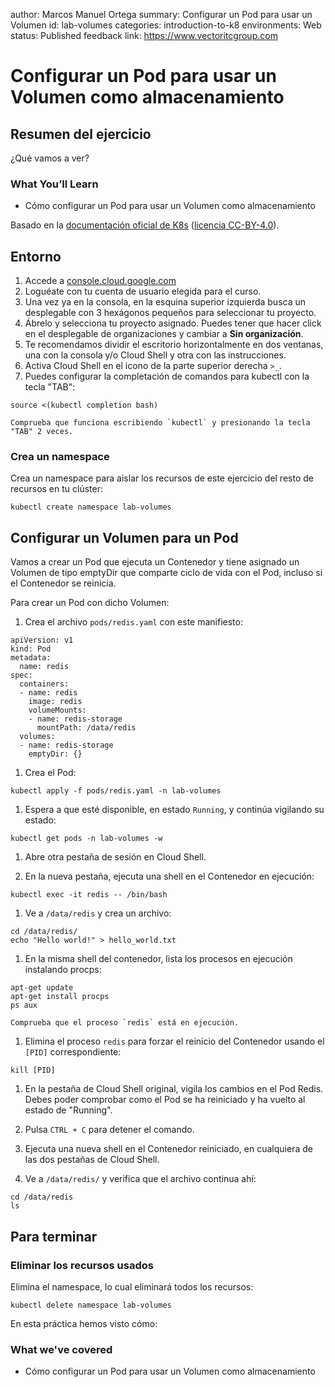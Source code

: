 author: Marcos Manuel Ortega
summary: Configurar un Pod para usar un Volumen
id: lab-volumes
categories: introduction-to-k8
environments: Web
status: Published
feedback link: https://www.vectoritcgroup.com

# Configurar un Pod para usar un Volumen como almacenamiento

## Resumen del ejercicio

¿Qué vamos a ver?

### What You’ll Learn 
- Cómo configurar un Pod para usar un Volumen como almacenamiento

Basado en la [documentación oficial de K8s](https://kubernetes.io/docs/tasks) ([licencia CC-BY-4.0](https://github.com/kubernetes/website/blob/master/LICENSE)).

## Entorno
1. Accede a [console.cloud.google.com](https://console.cloud.google.com)
2. Loguéate con tu cuenta de usuario elegida para el curso.
3. Una vez ya en la consola, en la esquina superior izquierda busca un desplegable con 3 hexágonos pequeños para seleccionar tu proyecto.
4. Ábrelo y selecciona tu proyecto asignado. Puedes tener que hacer click en el desplegable de organizaciones y cambiar a **Sin organización**.
5. Te recomendamos dividir el escritorio horizontalmente en dos ventanas, una con la consola y/o Cloud Shell y otra con las instrucciones.
6. Activa Cloud Shell en el icono de la parte superior derecha `>_`.
7. Puedes configurar la completación de comandos para kubectl con la tecla "TAB":
```
source <(kubectl completion bash)
```

    Comprueba que funciona escribiendo `kubectl` y presionando la tecla "TAB" 2 veces.

### Crea un namespace
Crea un namespace para aislar los recursos de este ejercicio del resto de recursos en tu clúster:
```
kubectl create namespace lab-volumes
```

## Configurar un Volumen para un Pod
Vamos a crear un Pod que ejecuta un Contenedor y tiene asignado un Volumen de tipo emptyDir que comparte ciclo de vida con el Pod, incluso si el Contenedor se reinicia.

Para crear un Pod con dicho Volumen:

1. Crea el archivo `pods/redis.yaml` con este manifiesto:
```
apiVersion: v1
kind: Pod
metadata:
  name: redis
spec:
  containers:
  - name: redis
    image: redis
    volumeMounts:
    - name: redis-storage
      mountPath: /data/redis
  volumes:
  - name: redis-storage
    emptyDir: {}
```

1. Crea el Pod:
```
kubectl apply -f pods/redis.yaml -n lab-volumes
```

1. Espera a que esté disponible, en estado `Running`, y continúa vigilando su estado:
```
kubectl get pods -n lab-volumes -w
```

1. Abre otra pestaña de sesión en Cloud Shell.

1. En la nueva pestaña, ejecuta una shell en el Contenedor en ejecución:
```
kubectl exec -it redis -- /bin/bash
```

1. Ve a `/data/redis` y crea un archivo:
```
cd /data/redis/
echo "Hello world!" > hello_world.txt
```

1. En la misma shell del contenedor, lista los procesos en ejecución instalando procps:
```
apt-get update
apt-get install procps
ps aux
```

    Comprueba que el proceso `redis` está en ejecución.

1. Elimina el proceso `redis` para forzar el reinicio del Contenedor usando el `[PID]` correspondiente:
```
kill [PID]
```

1. En la pestaña de Cloud Shell original, vigila los cambios en el Pod Redis. Debes poder comprobar como el Pod se ha reiniciado y ha vuelto al estado de "Running".

1. Pulsa `CTRL + C` para detener el comando.

1. Ejecuta una nueva shell en el Contenedor reiniciado, en cualquiera de las dos pestañas de Cloud Shell.

1. Ve a `/data/redis/` y verifica que el archivo continua ahí:
```
cd /data/redis
ls
```

## Para terminar

### Eliminar los recursos usados
Elimina el namespace, lo cual eliminará todos los recursos:
```
kubectl delete namespace lab-volumes
```

En esta práctica hemos visto cómo:

### What we've covered
- Cómo configurar un Pod para usar un Volumen como almacenamiento